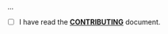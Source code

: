 <!--- Provide a general summary of your changes in the Title above -->

...

- [ ] I have read the **[CONTRIBUTING](https://github.com/owenvoke/gitea-php/blob/main/.github/CONTRIBUTING.md)** document.
